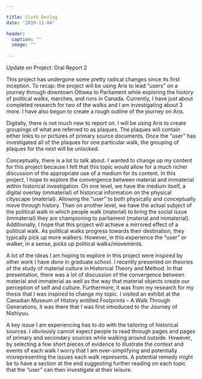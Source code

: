 ```yaml
---

title: Sixth Devlog
date: "2019-11-04"

header:
  caption: ""
  image: ""
  
---
```


Update on Project: Oral Report 2

This project has undergone some pretty radical changes since its first inception. To recap: the project will be using Aris to lead “users” on a journey through downtown Ottawa to Parliament while exploring the history of political walks, marches, and runs in Canada. Currently, I have just about completed research for two of the walks and I am investigating about 3 more. I have also begun to create a rough outline of the journey on Aris. 

Digitally, there is not much new to report on. I will be using Aris to create groupings of what are referred to as plaques. The plaques will contain either links to or pictures of primary source documents. Once the “user” has investigated all of the plaques for one particular walk, the grouping of plaques for the next will be unlocked.

Conceptually, there is a lot to talk about. I wanted to change up my content for this project because I felt that this topic would allow for a much richer discussion of the appropriate use of a medium for its content. In this project, I hope to explore the convergence between material and immaterial within historical investigation. On one level, we have the medium itself, a digital overlay (immaterial) of historical information on the physical cityscape (material). Allowing the “user” to both physically and conceptually move through history. Then on another level, we have the actual subject of the political walk in which people walk (material) to bring the social issue (immaterial) they are championing to parliament (material and immaterial). Additionally, I hope that this project will achieve a mirrored effect of a political walk. As political walks progress towards their destination, they typically pick up more walkers. However, in this experience the “user” or walker, in a sense, picks up political walks/movements. 

A lot of the ideas I am hoping to explore in this project were inspired by other work I have done in graduate school. I recently presented on theories of the study of material culture in Historical Theory and Method. In that presentation, there was a lot of discussion of the convergence between material and immaterial as well as the way that material objects create our perception of self and culture. Furthermore, it was from my research for my thesis that I was inspired to change my topic. I visited an exhibit at the Canadian Museum of History entitled Footprints – A Walk Through Generations, it was there that I was first introduced to the Journey of Nishiyuu.

A key issue I am experiencing has to do with the tailoring of historical sources. I obviously cannot expect people to read through pages and pages of primary and secondary sources while walking around outside. However, by selecting a few short pieces of evidence to illustrate the context and events of each walk I worry that I am over-simplifying and potentially misrepresenting the issues each walk represents. A potential remedy might be to have a section at the end suggesting further reading on each topic that the “user” can then investigate at their leisure. 
